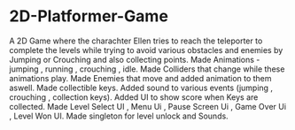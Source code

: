 # 2D-Platformer-Game
A 2D Game where the charachter Ellen tries to reach the teleporter to complete the levels while trying to avoid various obstacles and enemies by Jumping or Crouching and also collecting points.
Made Animations - jumping , running , crouching , idle.
Made Colliders that change while these animations play.
Made Enemies that move and added animation to them aswell.
Made collectible keys.
Added sound to various events (jumping , crouching , collection keys).
Added UI to show score when Keys are collected.
Made Level Select UI , Menu Ui , Pause Screen Ui , Game Over Ui , Level Won UI.
Made singleton for level unlock and Sounds.
